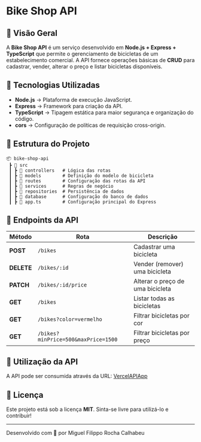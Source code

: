# Bike Shop API

## 📌 Visão Geral
A **Bike Shop API** é um serviço desenvolvido em **Node.js + Express + TypeScript** que permite o gerenciamento de bicicletas de um estabelecimento comercial. A API fornece operações básicas de **CRUD** para cadastrar, vender, alterar o preço e listar bicicletas disponíveis.

## 🚀 Tecnologias Utilizadas
- **Node.js** → Plataforma de execução JavaScript.
- **Express** → Framework para criação da API.
- **TypeScript** → Tipagem estática para maior segurança e organização do código.
- **cors** → Configuração de políticas de requisição cross-origin.

## 📂 Estrutura do Projeto
```
📦 bike-shop-api
 ┣ 📂 src
 ┃ ┣ 📂 controllers   # Lógica das rotas
 ┃ ┣ 📂 models        # Definição do modelo de bicicleta
 ┃ ┣ 📂 routes        # Configuração das rotas da API
 ┃ ┣ 📂 services      # Regras de negócio
 ┃ ┣ 📂 repositories  # Persistência de dados
 ┃ ┣ 📂 database      # Configuração do banco de dados
 ┃ ┣ 📜 app.ts        # Configuração principal do Express
```

## 📜 Endpoints da API
| Método     | Rota                                | Descrição                        |
| ---------- | ----------------------------------- | -------------------------------- |
| **POST**   | `/bikes`                            | Cadastrar uma bicicleta          |
| **DELETE** | `/bikes/:id`                        | Vender (remover) uma bicicleta   |
| **PATCH**  | `/bikes/:id/price`                  | Alterar o preço de uma bicicleta |
| **GET**    | `/bikes`                            | Listar todas as bicicletas       |
| **GET**    | `/bikes?color=vermelho`             | Filtrar bicicletas por cor       |
| **GET**    | `/bikes?minPrice=500&maxPrice=1500` | Filtrar bicicletas por preço     |

## 📜 Utilização da API
A API pode ser consumida através da URL: [VercelAPIApp](https://bike-shop-api.vercel.app/api)

## 📜 Licença
Este projeto está sob a licença **MIT**. Sinta-se livre para utilizá-lo e contribuir!

---
Desenvolvido com 💙 por Miguel Filippo Rocha Calhabeu
